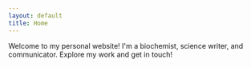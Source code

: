 ```yaml
---
layout: default
title: Home
---
```

Welcome to my personal website! I'm a biochemist, science writer, and communicator. Explore my work and get in touch!

